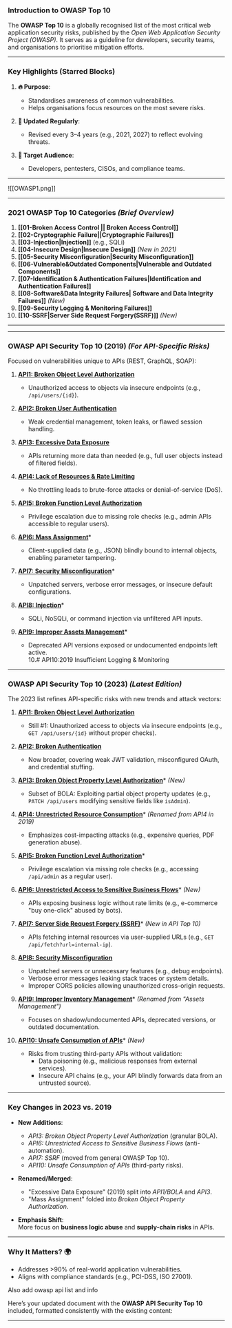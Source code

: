 
### **Introduction to OWASP Top 10**  
The **OWASP Top 10** is a globally recognised list of the most critical web application security risks, published by the *Open Web Application Security Project (OWASP)*. It serves as a guideline for developers, security teams, and organisations to prioritise mitigation efforts.

---

### **Key Highlights (Starred Blocks)**  
1. **🔥 Purpose**:  
   - Standardises awareness of common vulnerabilities.  
   - Helps organisations focus resources on the most severe risks.  

2. **📌 Updated Regularly**:  
   - Revised every 3–4 years (e.g., 2021, 2027) to reflect evolving threats.  

3. **🎯 Target Audience**:  
   - Developers, pentesters, CISOs, and compliance teams.  

---
![[OWASP1.png]]

---

### **2021 OWASP Top 10 Categories** *(Brief Overview)*  
1. **[[01-Broken Access Control || Broken Access Control]]**  
2. **[[02-Cryptographic Failure||Cryptographic Failures]]**  
3. **[[03-Injection|Injection]]** (e.g., SQLi)  
4. **[[04-Insecure Design|Insecure Design]]** *(New in 2021)*  
5. **[[05-Security Misconfiguration|Security Misconfiguration]]**  
6. **[[06-Vulnerable&Outdated Components|Vulnerable and Outdated Components]]**  
7. **[[07-Identification & Authentication Failures|Identification and Authentication Failures]]**  
8. **[[08-Software&Data Integrity Failures| Software and Data Integrity Failures]]** *(New)*  
9. **[[09-Security Logging & Monitoring Failures]]**  
10. **[[10-SSRF|Server Side Request Forgery(SSRF)]]** *(New)*  

---



---

### **OWASP API Security Top 10 (2019)** *(For API-Specific Risks)*  
Focused on vulnerabilities unique to APIs (REST, GraphQL, SOAP):  

1. **[API1: Broken Object Level Authorization](https://owasp.org/API-Security/editions/2019/en/)**  
   - Unauthorized access to objects via insecure endpoints (e.g., `/api/users/{id}`).  

2. **[API2: Broken User Authentication](https://owasp.org/API-Security/editions/2019/en/)**  
   - Weak credential management, token leaks, or flawed session handling.  

3. **[API3: Excessive Data Exposure](https://owasp.org/API-Security/editions/2019/en/)**  
   - APIs returning more data than needed (e.g., full user objects instead of filtered fields).  

4. **[API4: Lack of Resources & Rate Limiting](https://owasp.org/API-Security/editions/2019/en/)**  
   - No throttling leads to brute-force attacks or denial-of-service (DoS).  

5. **[API5: Broken Function Level Authorization](https://owasp.org/API-Security/editions/2019/en/)**  
   - Privilege escalation due to missing role checks (e.g., admin APIs accessible to regular users).  

6. **[API6: Mass Assignment](https://owasp.org/API-Security/editions/2019/en/)***  
   - Client-supplied data (e.g., JSON) blindly bound to internal objects, enabling parameter tampering.  

7. **[API7: Security Misconfiguration](https://owasp.org/API-Security/editions/2019/en/)***  
   - Unpatched servers, verbose error messages, or insecure default configurations.  

8. **[API8: Injection](https://owasp.org/API-Security/editions/2019/en/)***  
   - SQLi, NoSQLi, or command injection via unfiltered API inputs.  

9. **[API9: Improper Assets Management](https://owasp.org//en/)***  
   - Deprecated API versions exposed or undocumented endpoints left active.  
10.# API10:2019 Insufficient Logging & Monitoring

---

### **OWASP API Security Top 10 (2023)** *(Latest Edition)*  
The 2023 list refines API-specific risks with new trends and attack vectors:  

1. **[API1: Broken Object Level Authorization](https://owasp.org/API-Security/editions/2023/en/)**  
   - Still #1: Unauthorized access to objects via insecure endpoints (e.g., `GET /api/users/{id}` without proper checks).  

2. **[API2: Broken Authentication](https://owasp.org/API-Security/editions/2023/en/)**  
   - Now broader, covering weak JWT validation, misconfigured OAuth, and credential stuffing.  

3. **[API3: Broken Object Property Level Authorization](https://owasp.org/API-Security/editions/2023/en/)*** *(New)*  
   - Subset of BOLA: Exploiting partial object property updates (e.g., `PATCH /api/users` modifying sensitive fields like `isAdmin`).  

4. **[API4: Unrestricted Resource Consumption](https://owasp.org/API-Security/editions/2023/en/)*** *(Renamed from API4 in 2019)*  
   - Emphasizes cost-impacting attacks (e.g., expensive queries, PDF generation abuse).  

5. **[API5: Broken Function Level Authorization](https://owasp.org/API-Security/editions/2023/en/)***  
   - Privilege escalation via missing role checks (e.g., accessing `/api/admin` as a regular user).  

6. **[API6: Unrestricted Access to Sensitive Business Flows](https://owasp.org//en/)*** *(New)*  
   - APIs exposing business logic without rate limits (e.g., e-commerce "buy one-click" abused by bots).  

7. **[API7: Server Side Request Forgery (SSRF)](https://owasp.org//en/)*** *(New in API Top 10)*  
   - APIs fetching internal resources via user-supplied URLs (e.g., `GET /api/fetch?url=internal-ip`).  

1. **[API8: Security Misconfiguration](https://owasp.org/API-Security/editions/2023/en/)**  
     - Unpatched servers or unnecessary features (e.g., debug endpoints).  
     - Verbose error messages leaking stack traces or system details.  
     - Improper CORS policies allowing unauthorized cross-origin requests.  

2. **[API9: Improper Inventory Management](https://owasp.org/API-Security/editions/2023/en/)*** *(Renamed from "Assets Management")*  
   - Focuses on shadow/undocumented APIs, deprecated versions, or outdated documentation.  

10. **[API10: Unsafe Consumption of APIs](https://owasp.org//en/)*** *(New)*  
    - Risks from trusting third-party APIs without validation:  
      - Data poisoning (e.g., malicious responses from external services).  
      - Insecure API chains (e.g., your API blindly forwards data from an untrusted source).  

---

### **Key Changes in 2023 vs. 2019**  
- **New Additions**:  
  - *API3: Broken Object Property Level Authorization* (granular BOLA).  
  - *API6: Unrestricted Access to Sensitive Business Flows* (anti-automation).  
  - *API7: SSRF* (moved from general OWASP Top 10).  
  - *API10: Unsafe Consumption of APIs* (third-party risks).  

- **Renamed/Merged**:  
  - "Excessive Data Exposure" (2019) split into *API1/BOLA* and *API3*.  
  - "Mass Assignment" folded into *Broken Object Property Authorization*.  

- **Emphasis Shift**:  
  More focus on **business logic abuse** and **supply-chain risks** in APIs.  


---

### **Why It Matters?** 🌍  
- Addresses >90% of real-world application vulnerabilities.  
- Aligns with compliance standards (e.g., PCI-DSS, ISO 27001).  

Also add owasp api list and info 

Here’s your updated document with the **OWASP API Security Top 10** included, formatted consistently with the existing content:

---